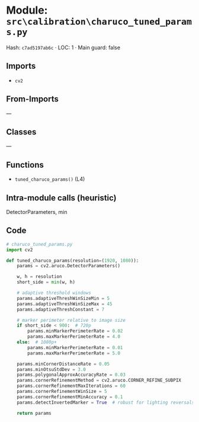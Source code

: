 # Module: `src\calibration\charuco_tuned_params.py`
Hash: `c7ad5197ab6c` · LOC: 1 · Main guard: false

## Imports
- `cv2`

## From-Imports
—

## Classes
—

## Functions
- `tuned_charuco_params()` (L4)

## Intra-module calls (heuristic)
DetectorParameters, min

## Code
```python
# charuco_tuned_params.py
import cv2

def tuned_charuco_params(resolution=(1920, 1080)):
    params = cv2.aruco.DetectorParameters()

    w, h = resolution
    short_side = min(w, h)

    # adaptive threshold windows
    params.adaptiveThreshWinSizeMin = 5
    params.adaptiveThreshWinSizeMax = 45
    params.adaptiveThreshConstant = 7

    # marker perimeter relative to image size
    if short_side < 900:  # 720p
        params.minMarkerPerimeterRate = 0.02
        params.maxMarkerPerimeterRate = 4.0
    else:  # 1080p+
        params.minMarkerPerimeterRate = 0.01
        params.maxMarkerPerimeterRate = 5.0

    params.minCornerDistanceRate = 0.05
    params.minOtsuStdDev = 3.0
    params.polygonalApproxAccuracyRate = 0.03
    params.cornerRefinementMethod = cv2.aruco.CORNER_REFINE_SUBPIX
    params.cornerRefinementMaxIterations = 60
    params.cornerRefinementWinSize = 5
    params.cornerRefinementMinAccuracy = 0.1
    params.detectInvertedMarker = True  # robust for lighting reversals

    return params

```
